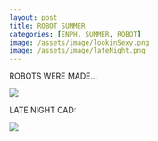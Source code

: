 ```yaml
---
layout: post
title: ROBOT SUMMER
categories: [ENPH, SUMMER, ROBOT]
image: /assets/image/lookinSexy.png
image: /assets/image/lateNight.png
---
```

ROBOTS WERE MADE... 

![]({{page./assets/image/lookinSexy.png}})

LATE NIGHT CAD:

![]({{page./assets/image/lateNight.png}})

